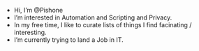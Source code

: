  - Hi, I’m @Pishone
 - I’m interested in Automation and Scripting and Privacy.
 - In my free time, I like to curate lists of things I find facinating / interesting.
 - I’m currently trying to land a Job in IT.

<!---
Pishone/Pishone is a ✨ special ✨ repository because its `README.md` (this file) appears on your GitHub profile.
You can click the Preview link to take a look at your changes.
--->
